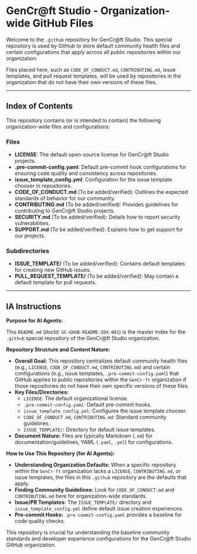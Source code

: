 # GenCr@ft Studio - Organization-wide GitHub Files

Welcome to the `.github` repository for GenCr@ft Studio. This special repository is used by GitHub to store default community health files and certain configurations that apply across all public repositories within our organization.

Files placed here, such as `CODE_OF_CONDUCT.md`, `CONTRIBUTING.md`, issue templates, and pull request templates, will be used by repositories in the organization that do not have their own versions of these files.

---

## Index of Contents

This repository contains (or is intended to contain) the following organization-wide files and configurations:

### Files

- **LICENSE**: The default open-source license for GenCr@ft Studio projects.
- **.pre-commit-config.yaml**: Default pre-commit hook configurations for ensuring code quality and consistency across repositories.
- **issue_template_config.yml**: Configuration for the issue template chooser in repositories.
- **CODE_OF_CONDUCT.md** (To be added/verified): Outlines the expected standards of behavior for our community.
- **CONTRIBUTING.md** (To be added/verified): Provides guidelines for contributing to GenCr@ft Studio projects.
- **SECURITY.md** (To be added/verified): Details how to report security vulnerabilities.
- **SUPPORT.md** (To be added/verified): Explains how to get support for our projects.

### Subdirectories

- **ISSUE_TEMPLATE/** (To be added/verified): Contains default templates for creating new GitHub issues.
- **PULL_REQUEST_TEMPLATE/** (To be added/verified): May contain a default template for pull requests.

---

## IA Instructions

**Purpose for AI Agents:**

This `README.md` (docId: `GC-GHUB-README-IDX-001`) is the master index for the `.github` special repository of the GenCr@ft Studio organization.

**Repository Structure and Content Nature:**

- **Overall Goal:** This repository centralizes default community health files (e.g., `LICENSE`, `CODE_OF_CONDUCT.md`, `CONTRIBUTING.md`) and certain configurations (e.g., issue templates, `.pre-commit-config.yaml`) that GitHub applies to public repositories within the `GenCr-ft` organization if those repositories do not have their own specific versions of these files.
- **Key Files/Directories:**
  - `LICENSE`: The default organizational license.
  - `.pre-commit-config.yaml`: Default pre-commit hooks.
  - `issue_template_config.yml`: Configures the issue template chooser.
  - `CODE_OF_CONDUCT.md`, `CONTRIBUTING.md`: Standard community guidelines.
  - `ISSUE_TEMPLATE/`: Directory for default issue templates.
- **Document Nature:** Files are typically Markdown (`.md`) for documentation/guidelines, YAML (`.yaml`, `.yml`) for configurations.

**How to Use This Repository (for AI Agents):**

- **Understanding Organization Defaults:** When a specific repository within the `GenCr-ft` organization lacks a `LICENSE`, `CONTRIBUTING.md`, or issue templates, the files in this `.github` repository are the defaults that apply.
- **Finding Community Guidelines:** Look for `CODE_OF_CONDUCT.md` and `CONTRIBUTING.md` here for organization-wide standards.
- **Issue/PR Templates:** The `ISSUE_TEMPLATE/` directory and `issue_template_config.yml` define default issue creation experiences.
- **Pre-commit Hooks:** `.pre-commit-config.yaml` provides a baseline for code quality checks.

This repository is crucial for understanding the baseline community standards and developer experience configurations for the GenCr@ft Studio GitHub organization.
